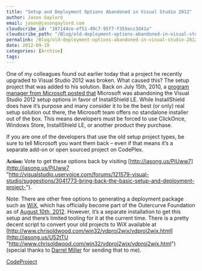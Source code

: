 ```yaml
---
title: "Setup and Deployment Options Abandoned in Visual Studio 2012"
author: Jason Gaylord
email: jason@jasongaylord.com
cloudscribe_id: "387144ce-ef51-49c7-95f7-f355ecc3d41a"
cloudscribe_path: "/Blog/old-deployment-options-abandoned-in-visual-studio-2012"
permalink: /Blog/old-deployment-options-abandoned-in-visual-studio-2012
date: 2012-09-10
categories: [Archive]
tags: 
---
```


One of my colleagues found out earlier today that a project he recently upgraded to Visual Studio 2012 was broken. What caused this? The setup project that was added to his solution. Back on July 15th, 2010, a [program manager from Microsoft posted that](http://jasong.us/PiU7K4) Microsoft was abandoning the Visual Studio 2012 setup options in favor of InstallShield LE. While InstallShield does have it’s purpose and many consider it to be the best (or only) real setup solution out there, the Microsoft team offers no standalone installer out of the box. This means developers must be forced to use ClickOnce, Windows Store, InstallShield LE, or another product they purchase.

If you are one of the developers that use the old setup project types, be sure to tell Microsoft you want them back – even if that means it’s a separate add-on or open sourced project on CodePlex.

<span style="font-family: segoe ui semibold;" face="Segoe UI Semibold">**Action:** </span>Vote to get these options back by visiting [http://jasong.us/PiUww7](http://jasong.us/PiUww7 "http://visualstudio.uservoice.com/forums/121579-visual-studio/suggestions/3041773-bring-back-the-basic-setup-and-deployment-project-").

Note: There are other free options to generating a deployment package such as [WiX](http://jasong.us/RyhWzm), which has officially become part of the Outercurve Foundation as of [August 10th, 2012](http://jasong.us/RyhO2O). However, it’s a separate installation to get this setup and there’s limited tooling for it at the current time. There is a pretty decent script to convert your old projects to WiX available at [http://www.chrisoldwood.com/win32/vdproj2wix/vdproj2wix.html](http://jasong.us/U52tTU "http://www.chrisoldwood.com/win32/vdproj2wix/vdproj2wix.html") (special thanks to [Darrel Miller](http://jasong.us/U52DL9) for sending that to me).

[CodeProject](http://www.codeproject.com)
